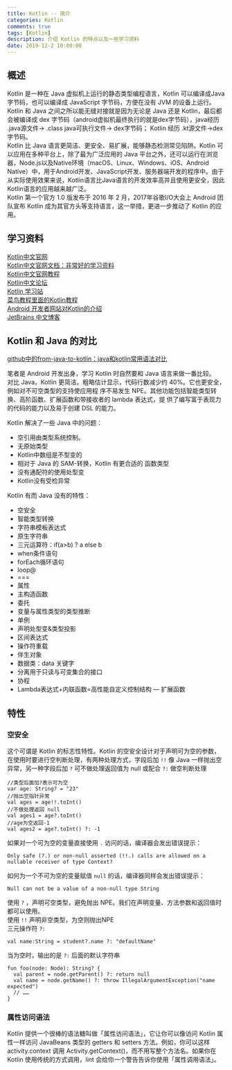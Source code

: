 ```yaml
---
title: Kotlin -- 简介
categories: Kotlin
comments: true
tags: [Kotlin]
description: 介绍 Kotlin 的特点以及一些学习资料
date: 2019-12-2 10:00:00
---
```


## 概述

Kotlin 是一种在 Java 虚拟机上运行的静态类型编程语言，Kotlin 可以编译成Java字节码，也可以编译成 JavaScript 字节码，方便在没有 JVM 的设备上运行。    
Kotlin 和 Java 之间之所以能无缝对接就是因为无论是 Java 还是 Kotlin，最后都会被编译成 dex 字节码（android虚拟机最终执行的就是dex字节码），java经历 .java源文件-> .class java可执行文件-> dex字节码； Kotlin 经历 .kt源文件->dex字节码。    
Kotlin 比 Java 语言更简洁、更安全、易扩展，能够静态检测常见陷阱。Kotlin 可以应用在多种平台上，除了最为广泛应用的 Java 平台之外，还可以运行在浏览器，Node.js以及Native环境（macOS、Linux、Windows、iOS、Android Native）中，用于Android开发、JavaScript开发、服务器端开发的程序中。由于从实际使用效果来说，Kotlin语言比Java语言的开发效率高并且使用更安全，因此Kotlin语言的应用越来越广泛。    
Kotlin 第一个官方 1.0 版发布于 2016 年 2 月，2017年谷歌I/O大会上 Android 团队宣布 Kotlin 成为其官方头等支持语言，这一举措，更进一步推动了 Kotlin 的应用。    


## 学习资料

[Kotlin中文官网](https://www.kotlincn.net/)    
[Kotlin中文官网文档：非常好的学习资料](http://www.kotlincn.net/docs/reference/)     
[Kotlin中文官网教程](http://www.kotlincn.net/docs/tutorials/)     
[Kotlin中文论坛](https://discuss.kotliner.cn/)     
[Kotlin 学习站](https://cn.kotlin.tips/)     
[菜鸟教程里面的Kotlin教程](https://www.runoob.com/kotlin/kotlin-tutorial.html)     
[Android 开发者网站对Kotlin的介绍](https://developer.android.com/kotlin)     
[JetBrains 中文博客](https://blog.jetbrains.com/zh-hans/)     

## Kotlin 和 Java 的对比

[github中的from-java-to-kotlin：java和kotlin常用语法对比](https://github.com/MindorksOpenSource/from-java-to-kotlin)     

笔者是 Android 开发出身，学习 Kotlin 时自然要和 Java 语言来做一番比较。     
对比 Java，Kotlin 更简洁。粗略估计显示，代码行数减少约 40%。它也更安全，例如对不可空类型的支持使应用程 序不易发生 NPE。其他功能包括智能类型转换、高阶函数、扩展函数和带接收者的 lambda 表达式，提 供了编写富于表现力的代码的能力以及易于创建 DSL 的能力。     

Kotlin 解决了一些 Java 中的问题：     

 - 空引用由类型系统控制。
 - 无原始类型
 - Kotlin中数组是不型变的
 - 相对于 Java 的 SAM-转换，Kotlin 有更合适的 函数类型
 - 没有通配符的使用处型变
 - Kotlin没有受检异常

Kotlin 有而 Java 没有的特性：

 - 空安全
 - 智能类型转换
 - 字符串模板表达式
 - 原生字符串 
 - 三元运算符：if(a>b) ? a else b
 - when条件语句
 - forEach循环语句
 - loop@
 - ===
 - 属性
 - 主构造函数
 - 委托
 - 变量与属性类型的类型推断
 - 单例
 - 声明处型变&类型投影
 - 区间表达式
 - 操作符重载
 - 伴生对象
 - 数据类：data 关键字
 - 分离用于只读与可变集合的接口
 - 协程
 - Lambda表达式+内联函数=高性能自定义控制结构 — 扩展函数


## 特性

### 空安全

这个可谓是 Kotlin 的标志性特性。Kotlin 的空安全设计对于声明可为空的参数，在使用时要进行空判断处理，有两种处理方式，字段后加 `!!` 像 Java 一样抛出空异常，另一种字段后加 `?` 可不做处理返回值为 null 或配合 `?:` 做空判断处理     

```
//类型后面加?表示可为空
var age: String? = "23" 
//抛出空指针异常
val ages = age!!.toInt()
//不做处理返回 null
val ages1 = age?.toInt()
//age为空返回-1
val ages2 = age?.toInt() ?: -1
```

如果对一个可为空的变量直接使用 `.` 访问的话，编译器会发出错误提示：

```
Only safe (?.) or non-null asserted (!!.) calls are allowed on a nullable receiver of type Context?
```

如何为一个不可为空的变量赋值 `null` 的话，编译器同样会发出错误提示：

```
Null can not be a value of a non-null type String
```

使用 `?` ，声明可空类型，避免抛出 NPE。我们在声明变量、方法参数和返回值时都可以使用。     
使用 `!!` 声明非空类型，为空则抛出NPE     
三元操作符 `?:`     

```
val name:String = student?.name ?: "defaultName"
```

当为空时，输出的是 `?:` 后面的默认字符串     

```
fun foo(node: Node): String? {
  val parent = node.getParent() ?: return null
  val name = node.getName() ?: throw IllegalArgumentException("name expected")
  // ……
}
```

### 属性访问语法

Kotlin 提供一个很棒的语法糖叫做「属性访问语法」，它让你可以像访问 Kotlin 属性一样访问 JavaBeans 类型的 getters 和 setters 方法。例如，你可以这样 activity.context 调用 Activity.getContext()，而不用写整个方法名。如果你在 Kotlin 使用传统的方式调用，lint 会给你一个警告告诉你使用「属性调用语法」。     
